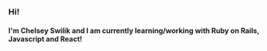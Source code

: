 
### Hi! 
#### I'm Chelsey Swilik and I am currently learning/working with Ruby on Rails, Javascript and React! 

